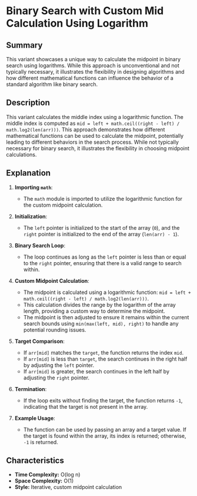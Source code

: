 # Binary Search with Custom Mid Calculation Using Logarithm

## Summary

This variant showcases a unique way to calculate the midpoint in binary search using logarithms. While this approach is unconventional and not typically necessary, it illustrates the flexibility in designing algorithms and how different mathematical functions can influence the behavior of a standard algorithm like binary search.

## Description

This variant calculates the middle index using a logarithmic function. The middle index is computed as `mid = left + math.ceil((right - left) / math.log2(len(arr)))`. This approach demonstrates how different mathematical functions can be used to calculate the midpoint, potentially leading to different behaviors in the search process. While not typically necessary for binary search, it illustrates the flexibility in choosing midpoint calculations.

## Explanation

1. **Importing `math`**:
   - The `math` module is imported to utilize the logarithmic function for the custom midpoint calculation.

2. **Initialization**:
   - The `left` pointer is initialized to the start of the array (`0`), and the `right` pointer is initialized to the end of the array (`len(arr) - 1`).

3. **Binary Search Loop**:
   - The loop continues as long as the `left` pointer is less than or equal to the `right` pointer, ensuring that there is a valid range to search within.

4. **Custom Midpoint Calculation**:
   - The midpoint is calculated using a logarithmic function: `mid = left + math.ceil((right - left) / math.log2(len(arr)))`.
   - This calculation divides the range by the logarithm of the array length, providing a custom way to determine the midpoint.
   - The midpoint is then adjusted to ensure it remains within the current search bounds using `min(max(left, mid), right)` to handle any potential rounding issues.

5. **Target Comparison**:
   - If `arr[mid]` matches the `target`, the function returns the index `mid`.
   - If `arr[mid]` is less than `target`, the search continues in the right half by adjusting the `left` pointer.
   - If `arr[mid]` is greater, the search continues in the left half by adjusting the `right` pointer.

6. **Termination**:
   - If the loop exits without finding the target, the function returns `-1`, indicating that the target is not present in the array.

7. **Example Usage**:
   - The function can be used by passing an array and a target value. If the target is found within the array, its index is returned; otherwise, `-1` is returned.

## Characteristics

- **Time Complexity:** O(log n)
- **Space Complexity:** O(1)
- **Style:** Iterative, custom midpoint calculation

